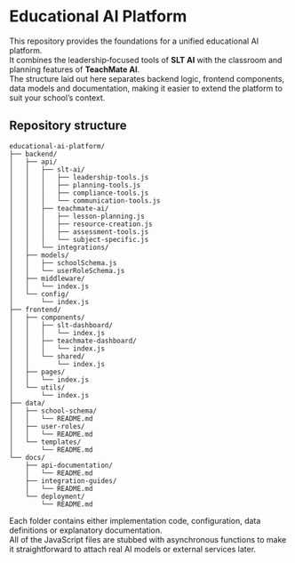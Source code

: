 # Educational AI Platform

This repository provides the foundations for a unified educational AI platform.  
It combines the leadership‑focused tools of **SLT AI** with the classroom and planning features of **TeachMate AI**.  
The structure laid out here separates backend logic, frontend components, data models and documentation, making it easier to extend the platform to suit your school’s context.

## Repository structure

```
educational-ai-platform/
├── backend/
│   ├── api/
│   │   ├── slt-ai/
│   │   │   ├── leadership-tools.js
│   │   │   ├── planning-tools.js
│   │   │   ├── compliance-tools.js
│   │   │   └── communication-tools.js
│   │   ├── teachmate-ai/
│   │   │   ├── lesson-planning.js
│   │   │   ├── resource-creation.js
│   │   │   ├── assessment-tools.js
│   │   │   └── subject-specific.js
│   │   └── integrations/
│   ├── models/
│   │   ├── schoolSchema.js
│   │   └── userRoleSchema.js
│   ├── middleware/
│   │   └── index.js
│   └── config/
│       └── index.js
├── frontend/
│   ├── components/
│   │   ├── slt-dashboard/
│   │   │   └── index.js
│   │   ├── teachmate-dashboard/
│   │   │   └── index.js
│   │   └── shared/
│   │       └── index.js
│   ├── pages/
│   │   └── index.js
│   └── utils/
│       └── index.js
├── data/
│   ├── school-schema/
│   │   └── README.md
│   ├── user-roles/
│   │   └── README.md
│   └── templates/
│       └── README.md
└── docs/
    ├── api-documentation/
    │   └── README.md
    ├── integration-guides/
    │   └── README.md
    └── deployment/
        └── README.md
```

Each folder contains either implementation code, configuration, data definitions or explanatory documentation.  
All of the JavaScript files are stubbed with asynchronous functions to make it straightforward to attach real AI models or external services later.